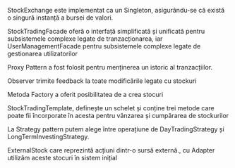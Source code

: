 StockExchange este implementat ca un Singleton, asigurându-se că există o singură instanță a bursei de valori.

StockTradingFacade oferă o interfață simplificată și unificată pentru subsistemele complexe legate de tranzacționarea, iar UserManagementFacade  pentru subsistemele complexe legate de gestionarea utilizatorilor

Proxy Pattern a fost folosit pentru menținerea un istoric al tranzacțiilor.

Observer trimite feedback la toate modificările legate cu stockuri

Metoda Factory a oferit posibilitatea de a crea stocuri

StockTradingTemplate, definește un schelet și conține trei metode care poate fii încorporate în acesta pentru vânzarea și cumpărarea de stockurilor

La Strategy pattern putem alege între operațiune de DayTradingStrategy și LongTermInvestingStrategy.

ExternalStock care reprezintă acțiuni dintr-o sursă externă., cu Adapter utilizăm aceste stocuri în sistem inițial
